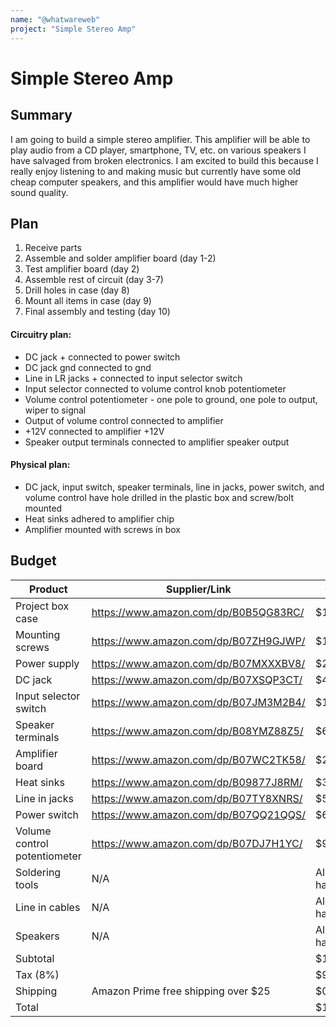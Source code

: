 ```yaml
---
name: "@whatwareweb"
project: "Simple Stereo Amp"
---
```


# Simple Stereo Amp

## Summary

I am going to build a simple stereo amplifier. This amplifier will be able to play audio from a CD player, smartphone, TV, etc. on various speakers I have salvaged from broken electronics. I am excited to build this because I really enjoy listening to and making music but currently have some old cheap computer speakers, and this amplifier would have much higher sound quality.


## Plan

1. Receive parts
2. Assemble and solder amplifier board (day 1-2)
3. Test amplifier board (day 2)
4. Assemble rest of circuit (day 3-7)
5. Drill holes in case (day 8)
6. Mount all items in case (day 9)
7. Final assembly and testing (day 10)

#### Circuitry plan:
- DC jack + connected to power switch
- DC jack gnd connected to gnd
- Line in LR jacks + connected to input selector switch
- Input selector connected to volume control knob potentiometer
- Volume control potentiometer - one pole to ground, one pole to output, wiper to signal
- Output of volume control connected to amplifier
- +12V connected to amplifier +12V
- Speaker output terminals connected to amplifier speaker output



#### Physical plan:
- DC jack, input switch, speaker terminals, line in jacks, power switch, and volume control have hole drilled in the plastic box and screw/bolt mounted
- Heat sinks adhered to amplifier chip
- Amplifier mounted with screws in box


## Budget


| Product         | Supplier/Link                         | Cost   |
| --------------- | ------------------------------------- | ------ |
| Project box case| https://www.amazon.com/dp/B0B5QG83RC/ |  $15.99   |
| Mounting screws |  https://www.amazon.com/dp/B07ZH9GJWP/ |  $11.99  |
| Power supply |    https://www.amazon.com/dp/B07MXXXBV8/ | $20.99 |
| DC jack |  https://www.amazon.com/dp/B07XSQP3CT/ |  $4.88  |
| Input selector switch | https://www.amazon.com/dp/B07JM3M2B4/ |  $13.49  |
| Speaker terminals | https://www.amazon.com/dp/B08YMZ88Z5/ |  $6.39  |
| Amplifier board | https://www.amazon.com/dp/B07WC2TK58/ |  $21.99  |
| Heat sinks | https://www.amazon.com/dp/B09877J8RM/ |  $3.75  |
| Line in jacks | https://www.amazon.com/dp/B07TY8XNRS/ | $5.99 |
| Power switch | https://www.amazon.com/dp/B07QQ21QQS/ | $6.99 |
| Volume control potentiometer | https://www.amazon.com/dp/B07DJ7H1YC/ | $9.99 |
| Soldering tools | N/A | Already have |
| Line in cables | N/A | Already have |
| Speakers | N/A | Already have |
| Subtotal |  | $121.87 |
| Tax (8%) |  | $9.75|
| Shipping | Amazon Prime free shipping over $25 | $0 |
| Total |  | $131.62 |
